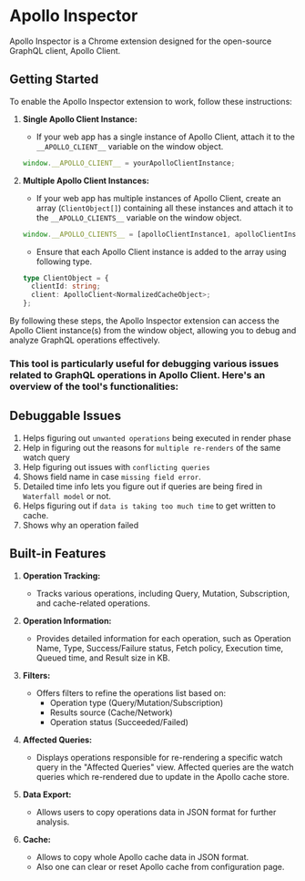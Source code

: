 # Apollo Inspector

Apollo Inspector is a Chrome extension designed for the open-source GraphQL client, Apollo Client.

## Getting Started

To enable the Apollo Inspector extension to work, follow these instructions:

1. **Single Apollo Client Instance:**

   - If your web app has a single instance of Apollo Client, attach it to the `__APOLLO_CLIENT__` variable on the window object.

   ```js
   window.__APOLLO_CLIENT__ = yourApolloClientInstance;
   ```

2. **Multiple Apollo Client Instances:**

   - If your web app has multiple instances of Apollo Client, create an array (`ClientObject[]`) containing all these instances and attach it to the `__APOLLO_CLIENTS__` variable on the window object.

   ```js
   window.__APOLLO_CLIENTS__ = [apolloClientInstance1, apolloClientInstance2, ...];
   ```

   - Ensure that each Apollo Client instance is added to the array using following type.

   ```typescript
   type ClientObject = {
     clientId: string;
     client: ApolloClient<NormalizedCacheObject>;
   };
   ```

By following these steps, the Apollo Inspector extension can access the Apollo Client instance(s) from the window object, allowing you to debug and analyze GraphQL operations effectively.

### This tool is particularly useful for debugging various issues related to GraphQL operations in Apollo Client. Here's an overview of the tool's functionalities:

## Debuggable Issues

1. Helps figuring out `unwanted operations` being executed in render phase
2. Help in figuring out the reasons for `multiple re-renders` of the same watch query​
3. Help figuring out issues with `conflicting queries​`
4. Shows field name in case `missing field error`.
5. Detailed time info lets you figure out if queries are being fired in `Waterfall model` or not.
6. Helps figuring out if `data is taking too much time` to get written to cache.
7. Shows why an operation failed

## Built-in Features

1. **Operation Tracking:**

   - Tracks various operations, including Query, Mutation, Subscription, and cache-related operations.

2. **Operation Information:**

   - Provides detailed information for each operation, such as Operation Name, Type, Success/Failure status, Fetch policy, Execution time, Queued time, and Result size in KB.

3. **Filters:**

   - Offers filters to refine the operations list based on:
     - Operation type (Query/Mutation/Subscription)
     - Results source (Cache/Network)
     - Operation status (Succeeded/Failed)

4. **Affected Queries:**

   - Displays operations responsible for re-rendering a specific watch query in the "Affected Queries" view. Affected queries are the watch queries which re-rendered due to update in the Apollo cache store.

5. **Data Export:**

   - Allows users to copy operations data in JSON format for further analysis.

6. **Cache:**

   - Allows to copy whole Apollo cache data in JSON format.
   - Also one can clear or reset Apollo cache from configuration page.
